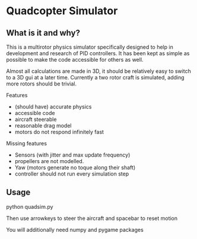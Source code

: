 Quadcopter Simulator
====================

What is it and why?
-----------
This is a multirotor physics simulator specifically designed to help
in development and research of PID controllers. It has been kept as
simple as possible to make the code accessible for others as well.

Almost all calculations are made in 3D, it should be relatively easy to
switch to a 3D gui at a later time. Currently a two
rotor craft is simulated, adding more rotors should be trivial.

Features
* (should have) accurate physics
* accessible code
* aircraft steerable
* reasonable drag model
* motors do not respond infinitely fast

Missing features
* Sensors (with jitter and max update frequency)
* propellers are not modelled.
* Yaw (motors generate no toque along their shaft)
* controller should not run every simulation step

Usage
-----
python quadsim.py

Then use arrowkeys to steer the aircraft and spacebar to reset motion

You will additionally need numpy and pygame packages
